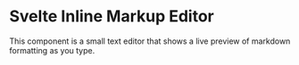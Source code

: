 # Svelte Inline Markup Editor

This component is a small text editor that shows a live preview of markdown formatting as you type.
